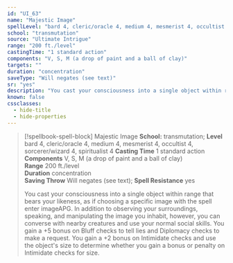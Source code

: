 ```yaml
---
id: "UI_63"
name: "Majestic Image"
spellLevel: "bard 4, cleric/oracle 4, medium 4, mesmerist 4, occultist 4, sorcerer/wizard 4, spiritualist 4"
school: "transmutation"
source: "Ultimate Intrigue"
range: "200 ft./level"
castingTime: "1 standard action"
components: "V, S, M (a drop of paint and a ball of clay)"
targets: ""
duration: "concentration"
saveType: "Will negates (see text)"
sr: "yes"
description: "You cast your consciousness into a single object within range that bears your likeness, as if choosing a specific image with the spell enter imageAPG. In addition to observing your surroundings, speaking, and manipulating the image you inhabit, however, you can converse with nearby creatures and use your normal social skills.  You gain a +5 bonus on Bluff checks to tell lies and Diplomacy checks to make a request. You gain a +2 bonus on Intimidate checks and use the object's size to determine whether you gain a bonus or penalty on Intimidate checks for size."
known: false
cssclasses:
  - hide-title
  - hide-properties
---
```


> [!spellbook-spell-block] Majestic Image
> **School:** transmutation; **Level** bard 4, cleric/oracle 4, medium 4, mesmerist 4, occultist 4, sorcerer/wizard 4, spiritualist 4
> **Casting Time** 1 standard action  
> **Components** V, S, M (a drop of paint and a ball of clay)  
> **Range** 200 ft./level  
> **Duration** concentration  
> **Saving Throw** Will negates (see text); **Spell Resistance** yes
> 
> You cast your consciousness into a single object within range that bears your likeness, as if choosing a specific image with the spell enter imageAPG. In addition to observing your surroundings, speaking, and manipulating the image you inhabit, however, you can converse with nearby creatures and use your normal social skills.  You gain a +5 bonus on Bluff checks to tell lies and Diplomacy checks to make a request. You gain a +2 bonus on Intimidate checks and use the object's size to determine whether you gain a bonus or penalty on Intimidate checks for size.